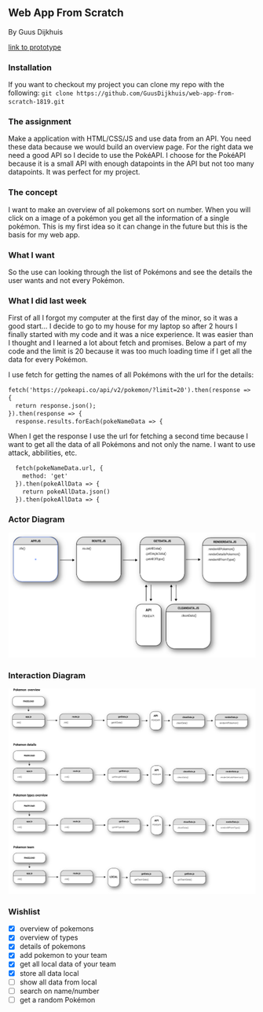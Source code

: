 ## Web App From Scratch
By Guus Dijkhuis

[link to prototype](https://guusdijkhuis.github.io/web-app-from-scratch-1819/)

### Installation
If you want to checkout my project you can clone my repo with the following:
`git clone https://github.com/GuusDijkhuis/web-app-from-scratch-1819.git`
### The assignment
Make a application with HTML/CSS/JS and use data from an API. You need these data because we would build an overview page.
For the right data we need a good API so I decide to use the PokéAPI. I choose for the PokéAPI because it is a small API with enough datapoints in the API but not too many datapoints. It was perfect for my project.

### The concept
I want to make an overview of all pokemons sort on number. When you will click on a image of a pokémon you get all the information of a single pokémon. This is my first idea so it can change in the future but this is the basis for my web app.

### What I want
So the use can looking through the list of Pokémons and see the details the user wants and not every Pokémon.

### What I did last week
First of all I forgot my computer at the first day of the minor, so it was a good start... I decide to go to my house for my laptop so after 2 hours I finally started with my code and it was a nice experience. It was easier than I thought and I learned a lot about fetch and promises. Below a part of my code and the limit is 20 because it was too much loading time if I get all the data for every Pokémon.

I use fetch for getting the names of all Pokémons with the url for the details:
```
fetch('https://pokeapi.co/api/v2/pokemon/?limit=20').then(response => {
  return response.json();
}).then(response => {
  response.results.forEach(pokeNameData => {
```
When I get the response I use the url for fetching a second time because I want to get all the data of all Pokémons and not only the name. I want to use attack, abbilities, etc.   
```
  fetch(pokeNameData.url, {
    method: 'get'
  }).then(pokeAllData => {
    return pokeAllData.json()
  }).then(pokeAllData => {
```

### Actor Diagram
![Actor diagram](./public/img/actor-diagram.png)

### Interaction Diagram
![Interaction diagram](./public/img/interaction-diagram.png)

### Wishlist

- [x] overview of pokemons
- [x] overview of types
- [x] details of pokemons
- [x] add pokemon to your team
- [x] get all local data of your team
- [x] store all data local
- [ ] show all data from local
- [ ] search on name/number
- [ ] get a random Pokémon
